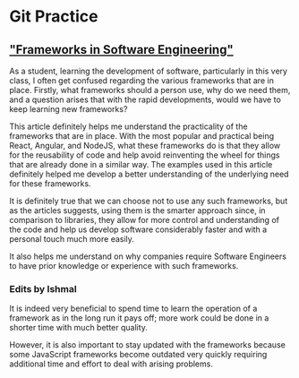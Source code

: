# Git Practice

## ["Frameworks in Software Engineering"](https://gbksoft.com/blog/what-is-framework/)

As a student, learning the development of software, particularly in this very class, I often get confused regarding the various frameworks that are in place. Firstly, what frameworks should a person use, why do we need them, and a question arises that with the rapid developments, would we have to keep learning new frameworks?

This article definitely helps me understand the practicality of the frameworks that are in place. With the most popular and practical being React, Angular, and NodeJS, what these frameworks do is that they allow for the reusability of code and help avoid reinventing the wheel for things that are already done in a similar way. The examples used in this article definitely helped me develop a better understanding of the underlying need for these frameworks.

It is definitely true that we can choose not to use any such frameworks, but as the articles suggests, using them is the smarter approach since, in comparison to libraries, they allow for more control and understanding of the code and help us develop software considerably faster and with a personal touch much more easily.

It also helps me understand on why companies require Software Engineers to have prior knowledge or experience with such frameworks.

### Edits by Ishmal
It is indeed very beneficial to spend time to learn the operation of a framework as in the long run it pays off; more work could be done in a shorter time with much better quality.

However, it is also important to stay updated with the frameworks because some JavaScript frameworks become outdated very quickly requiring additional time and effort to deal with arising problems.
